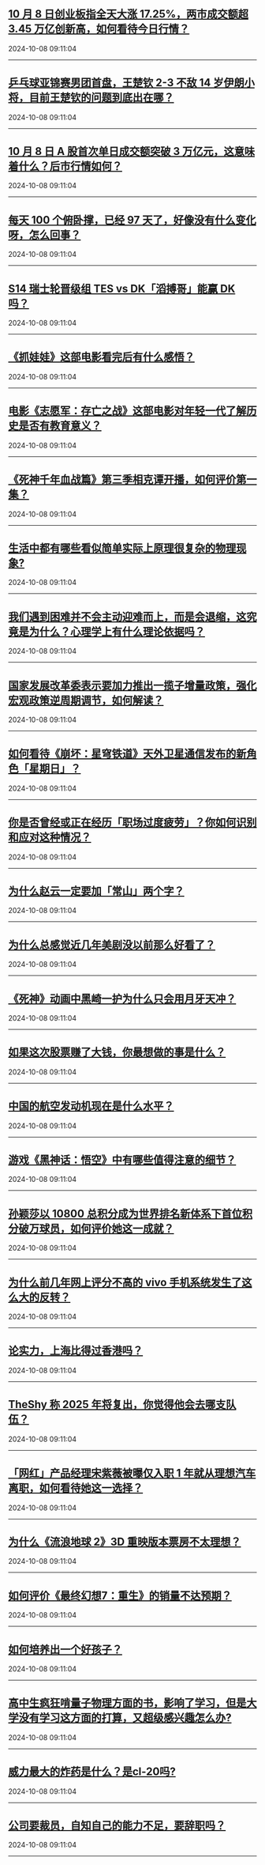 ## [10 月 8 日创业板指全天大涨 17.25%，两市成交额超 3.45 万亿创新高，如何看待今日行情？](https://www.zhihu.com/question/777604102)

2024-10-08 09:11:04

---
## [乒乓球亚锦赛男团首盘，王楚钦 2-3 不敌 14 岁伊朗小将，目前王楚钦的问题到底出在哪？](https://www.zhihu.com/question/779400065)

2024-10-08 09:11:04

---
## [10 月 8 日 A 股首次单日成交额突破 3 万亿元，这意味着什么？后市行情如何？](https://www.zhihu.com/question/777819709)

2024-10-08 09:11:04

---
## [每天 100 个俯卧撑，已经 97 天了，好像没有什么变化呀，怎么回事？](https://www.zhihu.com/question/665855919)

2024-10-08 09:11:04

---
## [S14 瑞士轮晋级组 TES vs DK「滔搏哥」能赢 DK 吗？](https://www.zhihu.com/question/777646883)

2024-10-08 09:11:04

---
## [《抓娃娃》这部电影看完后有什么感悟？](https://www.zhihu.com/question/661675420)

2024-10-08 09:11:04

---
## [电影《志愿军：存亡之战》这部电影对年轻一代了解历史是否有教育意义？](https://www.zhihu.com/question/729671824)

2024-10-08 09:11:04

---
## [《死神千年血战篇》第三季相克谭开播，如何评价第一集？](https://www.zhihu.com/question/757022932)

2024-10-08 09:11:04

---
## [生活中都有哪些看似简单实际上原理很复杂的物理现象?](https://www.zhihu.com/question/771115916)

2024-10-08 09:11:04

---
## [我们遇到困难并不会主动迎难而上，而是会退缩，这究竟是为什么？心理学上有什么理论依据吗？](https://www.zhihu.com/question/668261697)

2024-10-08 09:11:04

---
## [国家发展改革委表示要加力推出一揽子增量政策，强化宏观政策逆周期调节，如何解读？](https://www.zhihu.com/question/777948761)

2024-10-08 09:11:04

---
## [如何看待《崩坏：星穹铁道》天外卫星通信发布的新角色「星期日」？](https://www.zhihu.com/question/779060296)

2024-10-08 09:11:04

---
## [你是否曾经或正在经历「职场过度疲劳」？你如何识别和应对这种情况？](https://www.zhihu.com/question/668018184)

2024-10-08 09:11:04

---
## [为什么赵云一定要加「常山」两个字？](https://www.zhihu.com/question/352465372)

2024-10-08 09:11:04

---
## [为什么总感觉近几年美剧没以前那么好看了？](https://www.zhihu.com/question/646099270)

2024-10-08 09:11:04

---
## [《死神》动画中黑崎一护为什么只会用月牙天冲？](https://www.zhihu.com/question/660911215)

2024-10-08 09:11:04

---
## [如果这次股票赚了大钱，你最想做的事是什么？](https://www.zhihu.com/question/747949093)

2024-10-08 09:11:04

---
## [中国的航空发动机现在是什么水平？](https://www.zhihu.com/question/23372516)

2024-10-08 09:11:04

---
## [游戏《黑神话：悟空》中有哪些值得注意的细节？](https://www.zhihu.com/question/638141359)

2024-10-08 09:11:04

---
## [孙颖莎以 10800 总积分成为世界排名新体系下首位积分破万球员，如何评价她这一成就？](https://www.zhihu.com/question/767686124)

2024-10-08 09:11:04

---
## [为什么前几年网上评分不高的 vivo 手机系统发生了这么大的反转？](https://www.zhihu.com/question/778237312)

2024-10-08 09:11:04

---
## [论实力，上海比得过香港吗？](https://www.zhihu.com/question/616415317)

2024-10-08 09:11:04

---
## [TheShy 称 2025 年将复出，你觉得他会去哪支队伍？](https://www.zhihu.com/question/661143715)

2024-10-08 09:11:04

---
## [「网红」产品经理宋紫薇被曝仅入职 1 年就从理想汽车离职，如何看待她这一选择？](https://www.zhihu.com/question/759990294)

2024-10-08 09:11:04

---
## [为什么《流浪地球 2》3D 重映版本票房不太理想？](https://www.zhihu.com/question/739376942)

2024-10-08 09:11:04

---
## [如何评价《最终幻想7：重生》的销量不达预期？](https://www.zhihu.com/question/726342495)

2024-10-08 09:11:04

---
## [如何培养出一个好孩子？](https://www.zhihu.com/question/609097588)

2024-10-08 09:11:04

---
## [高中生疯狂啃量子物理方面的书，影响了学习，但是大学没有学习这方面的打算，又超级感兴趣怎么办?](https://www.zhihu.com/question/757371396)

2024-10-08 09:11:04

---
## [威力最大的炸药是什么？是cl-20吗?](https://www.zhihu.com/question/647476732)

2024-10-08 09:11:04

---
## [公司要裁员，自知自己的能力不足，要辞职吗？](https://www.zhihu.com/question/667023166)

2024-10-08 09:11:04

---
